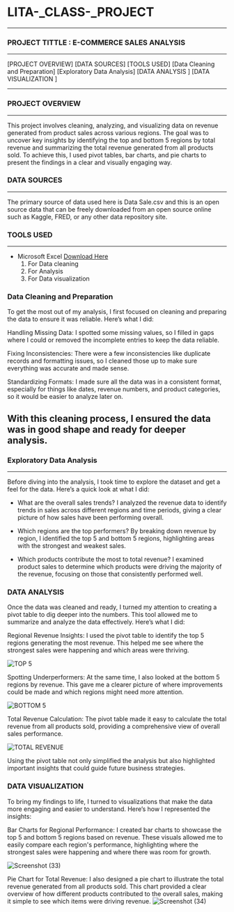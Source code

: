 # LITA-_CLASS-_PROJECT
---

### PROJECT TITTLE : E-COMMERCE SALES ANALYSIS
----
 [PROJECT OVERVIEW] 
 [DATA SOURCES]
 [TOOLS USED]
 [Data Cleaning  and Preparation]
 [Exploratory  Data Analysis]
 [DATA ANALYSIS ]
 [DATA VISUALIZATION ]
 
---

### PROJECT OVERVIEW
---
This project involves cleaning, analyzing, and visualizing data on revenue generated from product sales across various regions. 
The goal was to uncover key insights by identifying the top and bottom 5 regions by total revenue and summarizing the total revenue generated from all products sold.
To achieve this, I used pivot tables, bar charts, and pie charts to present the findings in a clear and visually engaging way.

 ### DATA SOURCES
 ---
The primary source of data used here is Data Sale.csv and this is an open source data that can be freely downloaded from an open source online such as Kaggle, FRED, or any other data repository site.


### TOOLS USED 
---
- Microsoft Excel [Download Here](https://www.microsoft.com)
     1. For Data cleaning
     2. For Analysis
     3. For Data visualization

### Data Cleaning  and Preparation 

To get the most out of my analysis, I first focused on cleaning and preparing the data to ensure it was reliable. Here’s what I did:

Handling Missing Data:
I spotted some missing values, so I filled in gaps where I could or removed the incomplete entries to keep the data reliable.

Fixing Inconsistencies:
There were a few inconsistencies like duplicate records and formatting issues, so I cleaned those up to make sure everything was accurate and made sense.

Standardizing Formats:
I made sure all the data was in a consistent format, especially for things like dates, revenue numbers, and product categories, so it would be easier to analyze later on.

With this cleaning process, I ensured the data was in good shape and ready for deeper analysis.
----

### Exploratory  Data Analysis 
----
Before diving into the analysis, I took time to explore the dataset and get a feel for the data. Here’s a quick look at what I did:
  -  What are the overall sales trends?
      I analyzed the revenue data to identify trends in sales across different regions and time periods, giving a clear picture of how sales have been performing overall.

 -  Which regions are the top performers?
      By breaking down revenue by region, I identified the top 5 and bottom 5 regions, highlighting areas with the strongest and weakest sales.

-  Which products contribute the most to total revenue?
      I examined product sales to determine which products were driving the majority of the revenue, focusing on those that consistently performed well.
### DATA ANALYSIS 
Once the data was cleaned and ready, I turned my attention to creating a pivot table to dig deeper into the numbers. This tool allowed me to summarize and analyze the data effectively. Here’s what I did:

Regional Revenue Insights:
I used the pivot table to identify the top 5 regions generating the most revenue. This helped me see where the strongest sales were happening and which areas were thriving.


![TOP 5](https://github.com/user-attachments/assets/168fd299-36c6-49c1-948c-68f04f37c59e)



Spotting Underperformers:
At the same time, I also looked at the bottom 5 regions by revenue. This gave me a clearer picture of where improvements could be made and which regions might need more attention.


![BOTTOM 5](https://github.com/user-attachments/assets/e632fc55-4559-4c23-b45e-fa03a6922458)

Total Revenue Calculation:
The pivot table made it easy to calculate the total revenue from all products sold, providing a comprehensive view of overall sales performance.


![TOTAL REVENUE](https://github.com/user-attachments/assets/ac4648ed-b8f7-4415-868c-3fa84cfbce07)

Using the pivot table not only simplified the analysis but also highlighted important insights that could guide future business strategies.


### DATA VISUALIZATION 

To bring my findings to life, I turned to visualizations that make the data more engaging and easier to understand. Here’s how I represented the insights:

Bar Charts for Regional Performance:
I created bar charts to showcase the top 5 and bottom 5 regions based on revenue. These visuals allowed me to easily compare each region's performance, highlighting where the strongest sales were happening and where there was room for growth.

![Screenshot (33)](https://github.com/user-attachments/assets/f6e020b8-1904-46b8-b285-1d4982df6aab)

Pie Chart for Total Revenue:
I also designed a pie chart to illustrate the total revenue generated from all products sold. This chart provided a clear overview of how different products contributed to the overall sales, making it simple to see which items were driving revenue.
![Screenshot (34)](https://github.com/user-attachments/assets/711e8f43-6dbd-4fbd-b59e-569224c36443)

